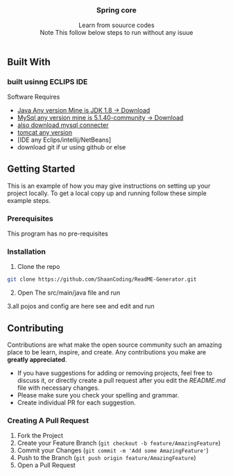 <br/>

  <h3 align="center">Spring core</h3>

  <p align="center">
Learn from souurce codes    <br/>
    Note This follow below steps to run without any isuue
    <br/>
    <br/>
   </p>

## Built With

<h3>built usinng ECLIPS IDE </h3>

Software Requires
- [Java Any version Mine is JDK 1.8 -> Download](https://drive.google.com/file/d/1Z3-k1UAwLpZqE-N7X0SptnawMcrsnSX_/view?usp=drive_link)
- [MySql any version mine is 5.1.40-community -> Download](https://drive.google.com/file/d/1ZCIa45QW8BQIveQeYAa0iAxhxkLyEY5W/view?usp=drive_link)
- [also download mysql connecter ](https://drive.google.com/file/d/12c3J-4ubO5LsOsz78Vd5AIupp1WtYtCa/view?usp=drive_link)
- [tomcat any version ](https://tomcat.apache.org/download-90.cgi)
- [IDE any Eclips/intellij/NetBeans]
- download git if ur using github or else

## Getting Started

This is an example of how you may give instructions on setting up your project locally.
To get a local copy up and running follow these simple example steps.

### Prerequisites

This program has no pre-requisites

### Installation

1. Clone the repo

```sh
git clone https://github.com/ShaanCoding/ReadME-Generator.git
```

2. Open The src/main/java file  and run

3.all pojos and config are here see and edit and run

## Contributing

Contributions are what make the open source community such an amazing place to be learn, inspire, and create. Any contributions you make are **greatly appreciated**.

- If you have suggestions for adding or removing projects, feel free to discuss it, or directly create a pull request after you edit the _README.md_ file with necessary changes.
- Please make sure you check your spelling and grammar.
- Create individual PR for each suggestion.

### Creating A Pull Request

1. Fork the Project
2. Create your Feature Branch (`git checkout -b feature/AmazingFeature`)
3. Commit your Changes (`git commit -m 'Add some AmazingFeature'`)
4. Push to the Branch (`git push origin feature/AmazingFeature`)
5. Open a Pull Request
